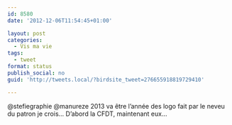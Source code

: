 ```yaml
---
id: 8580
date: '2012-12-06T11:54:45+01:00'

layout: post
categories:
  - Vis ma vie
tags:
  - tweet
format: status
publish_social: no
guid: 'http://tweets.local/?birdsite_tweet=276655918819729410'

---
```


@stefiegraphie @manureze 2013 va être l’année des logo fait par le neveu du patron je crois… D’abord la CFDT, maintenant eux…